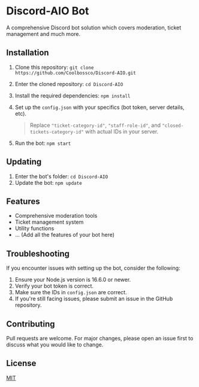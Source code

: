 # Discord-AIO Bot

A comprehensive Discord bot solution which covers moderation, ticket management and much more.

## Installation

1. Clone this repository:
   `git clone https://github.com/Coolbossco/Discord-AIO.git`
2. Enter the cloned repository:
`cd Discord-AIO`
3. Install the required dependencies:
  `npm install`
4. Set up the `config.json` with your specifics (bot token, server details, etc).


   > Replace `"ticket-category-id"`, `"staff-role-id"`, and `"closed-tickets-category-id"` with actual IDs in your server.
6. Run the bot:
   `npm start`
## Updating
1. Enter the bot's folder:
   `cd Discord-AIO`
2. Update the bot:
   `npm update`
   
## Features

- Comprehensive moderation tools
- Ticket management system
- Utility functions
- ... (Add all the features of your bot here)

## Troubleshooting

If you encounter issues with setting up the bot, consider the following:

1. Ensure your Node.js version is 16.6.0 or newer.
2. Verify your bot token is correct.
3. Make sure the IDs in `config.json` are correct.
4. If you're still facing issues, please submit an issue in the GitHub repository.

## Contributing

Pull requests are welcome. For major changes, please open an issue first to discuss what you would like to change.

## License

[MIT](https://choosealicense.com/licenses/mit/)
